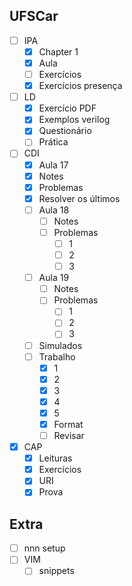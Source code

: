 ## UFSCar
- [ ] IPA
	- [x] Chapter 1
	- [x] Aula
	- [ ] Exercícios
	- [x] Exercícios presença
- [ ] LD
	- [x] Exercício PDF
	- [x] Exemplos verilog
	- [x] Questionário
	- [ ] Prática
- [ ] CDI
	- [x] Aula 17
	- [x] Notes
	- [x] Problemas
	- [x] Resolver os últimos
	- [ ] Aula 18
		- [ ] Notes
		- [ ] Problemas
			- [ ] 1
			- [ ] 2
			- [ ] 3
	- [ ] Aula 19
		- [ ] Notes
		- [ ] Problemas
			- [ ] 1
			- [ ] 2
			- [ ] 3
	- [ ] Simulados
	- [ ] Trabalho
		- [x] 1
		- [x] 2
		- [x] 3
		- [x] 4
		- [x] 5
		- [x] Format
		- [ ] Revisar
- [x] CAP
	- [x] Leituras
	- [x] Exercícios
	- [x] URI
	- [x] Prova
	
## Extra
- [ ] nnn setup
- [ ] VIM
	- [ ] snippets

